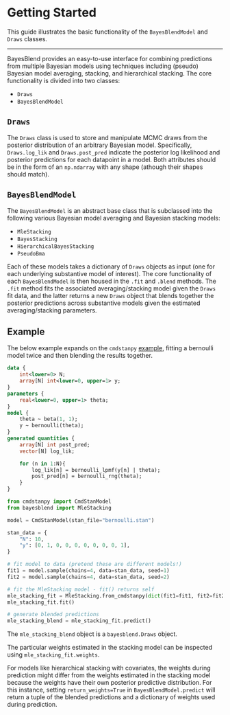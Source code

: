 # Getting Started

This guide illustrates the basic functionality of
the `BayesBlendModel` and `Draws` classes.

--------------------------------------------------

BayesBlend provides an easy-to-use interface for combining predictions from multiple Bayesian models using techniques including (pseudo) Bayesian model averaging, stacking, and hierarchical stacking. The core functionality is divided into two classes: 

- `Draws`
- `BayesBlendModel`

## `Draws`

The `Draws` class is used to store and manipulate MCMC draws from the posterior distribution of an arbitrary Bayesian model. Specifically, `Draws.log_lik` and `Draws.post_pred` indicate the posterior log likelihood and posterior predictions for each datapoint in a model. Both attributes should be in the form of an `np.ndarray` with any shape (athough their shapes should match). 

## `BayesBlendModel`

The `BayesBlendModel` is an abstract base class that is subclassed into the following various Bayesian model averaging and Bayesian stacking models: 

- `MleStacking`
- `BayesStacking`
- `HierarchicalBayesStacking`
- `PseudoBma`

Each of these models takes a dictionary of `Draws` objects as input (one for each underlying substantive model of interest). The core functionality of each `BayesBlendModel` is then housed in the `.fit` and `.blend` methods. The `.fit` method fits the associated averaging/stacking model given the `Draws` fit data, and the latter returns a new `Draws` object that blends together the posterior predictions across substantive models given the estimated averaging/stacking parameters. 

## Example

The below example expands on the `cmdstanpy` [example](https://github.com/stan-dev/cmdstanpy?tab=readme-ov-file#example), fitting a bernoulli model twice and then blending the results together.

```stan title="bernoulli.stan"
data {
    int<lower=0> N;
    array[N] int<lower=0, upper=1> y;
} 
parameters {
    real<lower=0, upper=1> theta;
}
model {
    theta ~ beta(1, 1);
    y ~ bernoulli(theta);
}
generated quantities {
    array[N] int post_pred;
    vector[N] log_lik;

    for (n in 1:N){
        log_lik[n] = bernoulli_lpmf(y[n] | theta);
        post_pred[n] = bernoulli_rng(theta);
    }
}
```

```python title="Fit and stack models"
from cmdstanpy import CmdStanModel
from bayesblend import MleStacking

model = CmdStanModel(stan_file="bernoulli.stan")

stan_data = {
    "N": 10,
    "y": [0, 1, 0, 0, 0, 0, 0, 0, 0, 1],
}

# fit model to data (pretend these are different models!)
fit1 = model.sample(chains=4, data=stan_data, seed=1)
fit2 = model.sample(chains=4, data=stan_data, seed=2)

# fit the MleStacking model - fit() returns self
mle_stacking_fit = MleStacking.from_cmdstanpy(dict(fit1=fit1, fit2=fit2))
mle_stacking_fit.fit()

# generate blended predictions
mle_stacking_blend = mle_stacking_fit.predict()
```

The `mle_stacking_blend` object is a `bayesblend.Draws` object.

The particular weights estimated in the stacking model can be inspected
using `mle_stacking_fit.weights`. 

For models like hierarchical stacking with covariates, the weights during
prediction might differ from the weights estimated in the stacking model
because the weights have their own posterior predictive distribution.
For this instance, setting `return_weights=True` in `BayesBlendModel.predict` 
will return a tuple of the blended predictions and a dictionary of weights
used during prediction.
